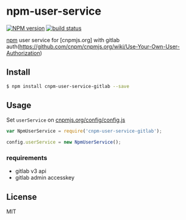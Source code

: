 npm-user-service
=======

[![NPM version][npm-image]][npm-url]
[![build status][travis-image]][travis-url]
<!--[![Test coverage][coveralls-image]][coveralls-url]-->


[npm-image]: https://img.shields.io/npm/v/npm-user-service.svg?style=flat
[npm-url]: https://www.npmjs.com/package/cnpm-user-service-gitlab
[travis-image]: https://travis-ci.org/ltchronus/npm-user-service.svg?style=flat
[travis-url]: https://travis-ci.org/ltchronus/npm-user-service
[coveralls-image]: https://img.shields.io/coveralls/cnpm/npm-user-service.svg?style=flat
[coveralls-url]: https://coveralls.io/r/cnpm/npm-user-service?branch=master


[npm] user service for [cnpmjs.org] with gitlab auth(https://github.com/cnpm/cnpmjs.org/wiki/Use-Your-Own-User-Authorization)

## Install

```bash
$ npm install cnpm-user-service-gitlab --save
```

## Usage

Set `userService` on [cnpmjs.org/config/config.js](https://github.com/cnpm/cnpmjs.org/blob/master/config/index.js)

```js
var NpmUserService = require('cnpm-user-service-gitlab');

config.userService = new NpmUserService();
```

### requirements
- gitlab v3 api
- gitlab admin accesskey

## License

MIT


[npm]: https://npmjs.org
